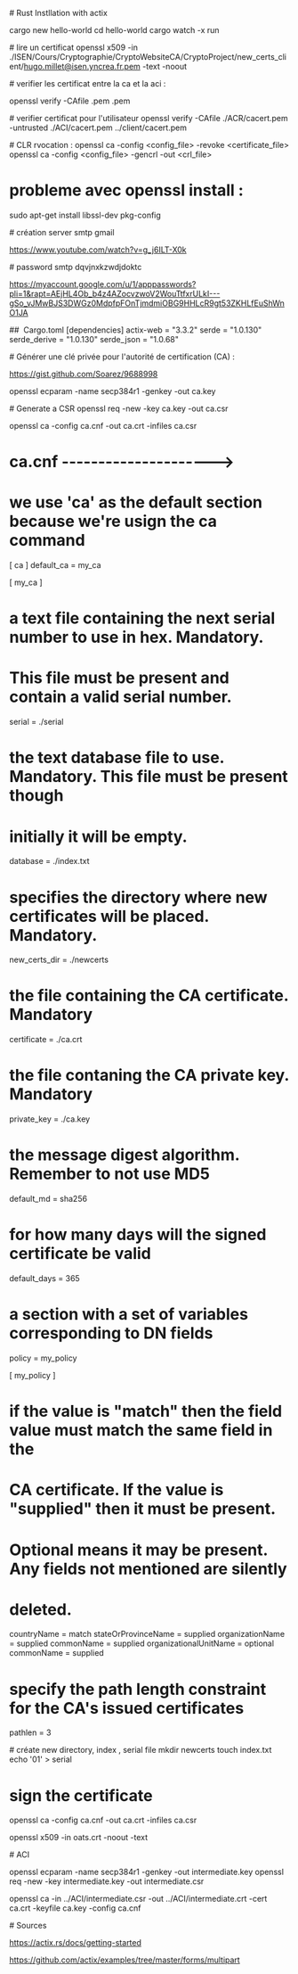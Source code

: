 # Rust Instllation with actix

cargo new hello-world
cd hello-world
cargo watch -x run

# lire un certificat 
openssl x509 -in ./ISEN/Cours/Cryptographie/CryptoWebsiteCA/CryptoProject/new_certs_client/hugo.millet@isen.yncrea.fr.pem -text -noout


# verifier les certificat entre la ca et la aci :

openssl verify -CAfile <nom-du-certificat-signataire>.pem <nom-du-certificat-a-verifier>.pem

# verifier certificat pour l'utilisateur
openssl verify -CAfile ./ACR/cacert.pem -untrusted ./ACI/cacert.pem ../client/cacert.pem



# CLR rvocation : 
openssl ca -config <config_file> -revoke <certificate_file>
openssl ca -config <config_file> -gencrl -out <crl_file>

















# probleme avec openssl install : 

sudo apt-get install libssl-dev pkg-config

# création server smtp gmail 

https://www.youtube.com/watch?v=g_j6ILT-X0k

# password smtp
dqvjnxkzwdjdoktc

https://myaccount.google.com/u/1/apppasswords?pli=1&rapt=AEjHL4Ob_b4z4AZocvzwoV2WouTtfxrULkI---gSo_vJMwBJS3DWGz0MdpfpFOnTjmdmiOBG9HHLcR9gt53ZKHLfEuShWnO1JA

##  Cargo.toml
[dependencies]
actix-web = "3.3.2"
serde = "1.0.130"
serde_derive = "1.0.130"
serde_json = "1.0.68"


# Générer une clé privée pour l'autorité de certification (CA) :

https://gist.github.com/Soarez/9688998

openssl ecparam -name secp384r1 -genkey -out ca.key

# Generate a CSR
openssl req -new -key ca.key -out ca.csr


openssl ca -config ca.cnf -out ca.crt -infiles ca.csr




# ca.cnf --------------------->

# we use 'ca' as the default section because we're usign the ca command
[ ca ]
default_ca = my_ca

[ my_ca ]
#  a text file containing the next serial number to use in hex. Mandatory.
#  This file must be present and contain a valid serial number.
serial = ./serial

# the text database file to use. Mandatory. This file must be present though
# initially it will be empty.
database = ./index.txt

# specifies the directory where new certificates will be placed. Mandatory.
new_certs_dir = ./newcerts

# the file containing the CA certificate. Mandatory
certificate = ./ca.crt

# the file contaning the CA private key. Mandatory
private_key = ./ca.key

# the message digest algorithm. Remember to not use MD5
default_md = sha256

# for how many days will the signed certificate be valid
default_days = 365

# a section with a set of variables corresponding to DN fields
policy = my_policy

[ my_policy ]
# if the value is "match" then the field value must match the same field in the
# CA certificate. If the value is "supplied" then it must be present.
# Optional means it may be present. Any fields not mentioned are silently
# deleted.
countryName = match
stateOrProvinceName = supplied
organizationName = supplied
commonName = supplied
organizationalUnitName = optional
commonName = supplied

# specify the path length constraint for the CA's issued certificates
pathlen = 3



# créate new directory, index , serial file
mkdir newcerts
touch index.txt
echo '01' > serial

# sign the certificate

openssl ca -config ca.cnf -out ca.crt -infiles ca.csr


openssl x509 -in oats.crt -noout -text







# ACI

openssl ecparam -name secp384r1 -genkey -out intermediate.key
openssl req -new -key intermediate.key -out intermediate.csr


openssl ca -in ../ACI/intermediate.csr -out ../ACI/intermediate.crt -cert ca.crt -keyfile ca.key -config ca.cnf




# Sources

https://actix.rs/docs/getting-started


https://github.com/actix/examples/tree/master/forms/multipart